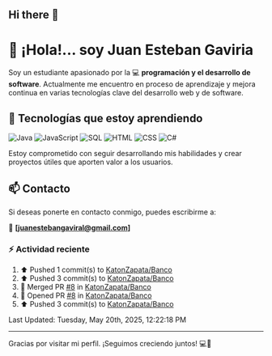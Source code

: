 ## Hi there 👋

# 👋 ¡Hola!... soy Juan Esteban Gaviria 

Soy un estudiante apasionado por la 
:computer: **programación y el desarrollo de software**. 
Actualmente me encuentro en proceso de aprendizaje y mejora continua en varias tecnologías clave del desarrollo web y de software.

## 🚀 Tecnologías que estoy aprendiendo

<p align="left">
  <img src="https://img.shields.io/badge/Java-007396?style=for-the-badge&logo=java&logoColor=white" alt="Java" />
  <img src="https://img.shields.io/badge/JavaScript-F7DF1E?style=for-the-badge&logo=javascript&logoColor=black" alt="JavaScript" />
  <img src="https://img.shields.io/badge/SQL-4479A1?style=for-the-badge&logo=postgresql&logoColor=white" alt="SQL" />
  <img src="https://img.shields.io/badge/HTML5-E34F26?style=for-the-badge&logo=html5&logoColor=white" alt="HTML" />
  <img src="https://img.shields.io/badge/CSS3-1572B6?style=for-the-badge&logo=css3&logoColor=white" alt="CSS" />
  <img src="https://img.shields.io/badge/C%23-239120?style=for-the-badge&logo=c-sharp&logoColor=white" alt="C#" />
</p>

Estoy comprometido con seguir desarrollando mis habilidades y crear proyectos útiles que aporten valor a los usuarios.

## 📫 Contacto

Si deseas ponerte en contacto conmigo, puedes escribirme a:

📧 **[juanestebangaviral@gmail.com]**


### :zap: Actividad reciente
<!--RECENT_ACTIVITY:start-->
1. ⬆️ Pushed 1 commit(s) to [KatonZapata/Banco](https://github.com/KatonZapata/Banco)<br>
2. ⬆️ Pushed 3 commit(s) to [KatonZapata/Banco](https://github.com/KatonZapata/Banco)<br>
3. 🎉 Merged PR [#8](https://github.com/KatonZapata/Banco/pull/8) in [KatonZapata/Banco](https://github.com/KatonZapata/Banco)<br>
4. 💪 Opened PR [#8](https://github.com/KatonZapata/Banco/pull/8) in [KatonZapata/Banco](https://github.com/KatonZapata/Banco)<br>
5. ⬆️ Pushed 3 commit(s) to [KatonZapata/Banco](https://github.com/KatonZapata/Banco)<br>
<!--RECENT_ACTIVITY:end-->

<!--RECENT_ACTIVITY:last_update-->
Last Updated: Tuesday, May 20th, 2025, 12:22:18 PM
<!--RECENT_ACTIVITY:last_update_end-->

---

Gracias por visitar mi perfil. ¡Seguimos creciendo juntos! 💻🌱
